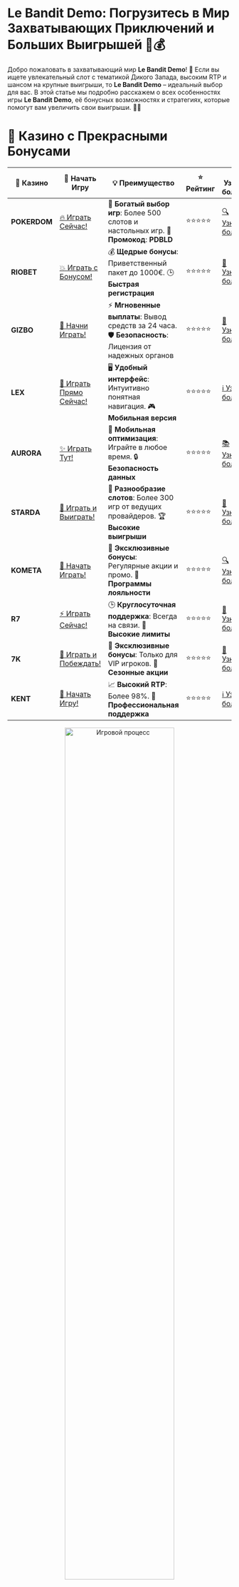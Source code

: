 # **Le Bandit Demo: Погрузитесь в Мир Захватывающих Приключений и Больших Выигрышей 🤠💰**

Добро пожаловать в захватывающий мир **Le Bandit Demo**! 🎰 Если вы ищете увлекательный слот с тематикой Дикого Запада, высоким RTP и шансом на крупные выигрыши, то **Le Bandit Demo** – идеальный выбор для вас. В этой статье мы подробно расскажем о всех особенностях игры **Le Bandit Demo**, её бонусных возможностях и стратегиях, которые помогут вам увеличить свои выигрыши. 🌟🐎

# 🌟 Казино с Прекрасными Бонусами

| 🎲 **Казино** | 🔗 **Начать Игру** | 💡 **Преимущество** | ⭐ **Рейтинг** | 🔗 **Узнать больше** | 🆕 **Новая информация** |
|--------------|---------------------|---------------------|----------------|----------------------|-------------------------|
| **POKERDOM**  | [🔥 Играть Сейчас!](https://brandplay.link/4k77v2yx) | 🎉 **Богатый выбор игр**: Более 500 слотов и настольных игр. 🎁 **Промокод**: **PDBLD** | ⭐⭐⭐⭐⭐ | [🔍 Узнать больше](https://brandplay.link/4k77v2yx) | 🏆 **Победители турниров** получают эксклюзивные подарки! |
| **RIOBET**    | [💥 Играть с Бонусом!](https://brandplay.link/7xBLTPyj) | 💰 **Щедрые бонусы**: Приветственный пакет до 1000€. 🕒 **Быстрая регистрация** | ⭐⭐⭐⭐⭐ | [📖 Узнать больше](https://brandplay.link/7xBLTPyj) | 💬 **Поддержка 24/7** для комфортной игры в любое время! |
| **GIZBO**     | [🚀 Начни Играть!](https://brandplay.link/bprXw4YV) | ⚡ **Мгновенные выплаты**: Вывод средств за 24 часа. 🛡️ **Безопасность**: Лицензия от надежных органов | ⭐⭐⭐⭐⭐ | [📝 Узнать больше](https://brandplay.link/bprXw4YV) | 🔒 **SSL-шифрование** для максимальной безопасности данных игроков. |
| **LEX**       | [💎 Играть Прямо Сейчас!](https://brandplay.link/zW4hdDFV) | 🖥️ **Удобный интерфейс**: Интуитивно понятная навигация. 🎮 **Мобильная версия** | ⭐⭐⭐⭐⭐ | [ℹ️ Узнать больше](https://brandplay.link/zW4hdDFV) | 📱 **Поддержка всех мобильных устройств** для удобства игры в любом месте. |
| **AURORA**    | [✨ Играть Тут!](https://10trafic-stat2.com/click/668546556bcc6313411604bd/6766/13032/subaccount) | 📱 **Мобильная оптимизация**: Играйте в любое время. 🔒 **Безопасность данных** | ⭐⭐⭐⭐⭐ | [📚 Узнать больше](https://10trafic-stat2.com/click/668546556bcc6313411604bd/6766/13032/subaccount) | 🌍 **Международная лицензия** на деятельность в разных странах. |
| **STARDА**    | [🎉 Играть и Выиграть!](https://brandplay.link/fB7xwRFL) | 🎰 **Разнообразие слотов**: Более 300 игр от ведущих провайдеров. 🏆 **Высокие выигрыши** | ⭐⭐⭐⭐⭐ | [🔎 Узнать больше](https://brandplay.link/fB7xwRFL) | 🎉 **Ежемесячные турниры** с крупными призами! |
| **KOMETA**    | [🎁 Начать Играть!](https://brandplay.link/8ZymQJV8) | 🎁 **Эксклюзивные бонусы**: Регулярные акции и промо. 🔄 **Программы лояльности** | ⭐⭐⭐⭐⭐ | [🔍 Узнать больше](https://brandplay.link/8ZymQJV8) | 🌟 **Персонализированные предложения** для долгосрочных игроков. |
| **R7**        | [⚡ Играть Сейчас!](https://brandplay.link/bMd3Yjsw) | 🕒 **Круглосуточная поддержка**: Всегда на связи. 💸 **Высокие лимиты** | ⭐⭐⭐⭐⭐ | [📖 Узнать больше](https://brandplay.link/bMd3Yjsw) | 🎯 **Рейтинг игроков** для лучших участников. |
| **7K**        | [🎯 Играть и Побеждать!](https://brandplay.link/BvQyFShp) | 🌟 **Эксклюзивные бонусы**: Только для VIP игроков. 🎉 **Сезонные акции** | ⭐⭐⭐⭐⭐ | [📝 Узнать больше](https://brandplay.link/BvQyFShp) | 🥇 **Особые привилегии** для постоянных игроков. |
| **KENT**      | [🔑 Начать Игру!](https://brandplay.link/Fv2WP3js) | 📈 **Высокий RTP**: Более 98%. 💼 **Профессиональная поддержка** | ⭐⭐⭐⭐⭐ | [ℹ️ Узнать больше](https://brandplay.link/Fv2WP3js) | 💬 **Поддержка на нескольких языках** для удобства игроков. |

<div align="center"> <img src="https://i.pinimg.com/originals/1d/b3/25/1db325483acbe642c6d4e6fdd73a4988.gif" alt="Игровой процесс" width="70%"> </div>
---

# 🚀 Быстрые Выигрыши и Поддержка

| 🎲 **Казино** | 🔗 **Начать Игру** | 💡 **Преимущество** | ⭐ **Рейтинг** | 🔗 **Узнать больше** | 🆕 **Новая информация** |
|--------------|---------------------|---------------------|----------------|----------------------|-------------------------|
| **GAMA**      | [🎯 Играть Прямо Сейчас!](https://brandplay.link/j6NMKsDz) | 🔍 **Интуитивный интерфейс**: Легкость использования. 🏅 **Престижные турниры** | ⭐⭐⭐⭐☆ | [🔎 Узнать больше](https://brandplay.link/j6NMKsDz) | 🏆 **Турниры с большими призами** каждый месяц. |
| **ONION**     | [💥 Играть и Выигрывать!](https://brandplay.link/zBGRVpQ9) | 🤑 **Низкие ставки**: Идеально для начинающих. 🔄 **Быстрые выводы** | ⭐⭐⭐⭐☆ | [🔍 Узнать больше](https://brandplay.link/zBGRVpQ9) | 🎮 **Казино для новичков** с простыми правилами. |
| **ЧЕМПИОН**   | [🏅 Играть в Турнире!](https://temon-gter.cfd/go/lRq?p80412p304504pcc44t17455) | 🏅 **Лояльная программа**: Награды за активность. 🎁 **Ежемесячные бонусы** | ⭐⭐⭐⭐☆ | [📖 Узнать больше](https://temon-gter.cfd/go/lRq?p80412p304504pcc44t17455) | 🥇 **Турниры и лояльность** — каждый шаг вознаграждается. |
| **VAVADA**    | [🚀 Играть Без Ожидания!](https://vavadapartner.pro/?promo=ea5c9275-6854-4505-94fc-95ab18221945-linkb2) | 🚀 **Быстрая регистрация**: Начните играть мгновенно. 🔐 **Безопасные транзакции** | ⭐⭐⭐⭐☆ | [📝 Узнать больше](https://vavadapartner.pro/?promo=ea5c9275-6854-4505-94fc-95ab18221945-linkb2) | 🏆 **Программа для новых игроков** с бонусами за регистрацию. |
| **FRIENDS**   | [🎉 Играть и Развлекаться!](https://gofriends.mba/linkb2) | 🤝 **Социальные игры**: Играйте с друзьями. 🌐 **Мультиплатформенность** | ⭐⭐⭐⭐☆ | [ℹ️ Узнать больше](https://gofriends.mba/linkb2) | 🎮 **Играйте с друзьями** и зарабатывайте бонусы за совместные действия. |
| **1WIN**      | [⚡ Играть и Выигрывать!](https://brandplay.link/smXVpBbG) | 🏆 **Спортивные ставки**: Широкий выбор видов спорта. 💵 **Высокие коэффициенты** | ⭐⭐⭐⭐☆ | [📚 Узнать больше](https://brandplay.link/smXVpBbG) | ⚽ **Бонусы на спортивные ставки** для активных игроков. |
| **DRIP**      | [💥 Играть Сразу!](https://drp-ircp01.com/c07e6a3db) | 🌐 **Инновационные игры**: Новейшие игровые технологии. 🛡️ **Высокая безопасность** | ⭐⭐⭐⭐☆ | [🔎 Узнать больше](https://drp-ircp01.com/c07e6a3db) | 🔧 **Инновационные функции** для удобства игры. |
| **JOYCASINO** | [🎰 Играть И Побеждать!](https://rpc30.call2me.pro/?/ru/registration?apkpop=0&partner=p24970p3291217pc98f) | 🎁 **Приятные бонусы**: Ежедневные акции и подарки. 🕹️ **Разнообразие игр** | ⭐⭐⭐⭐☆ | [🔍 Узнать больше](https://rpc30.call2me.pro/?/ru/registration?apkpop=0&partner=p24970p3291217pc98f) | 🎉 **Щедрые фриспины** для новых игроков. |
| **PLAYFORTUNA** | [🔥 Играть С Бонусом!](https://fortunapromo.net/alt/playfortuna/registration?0dc4a9362a71feb7e3f165fb8e766f70) | 🎉 **Регулярные акции**: Бонусы, фриспины и многое другое. 🏅 **Турниры** | ⭐⭐⭐⭐☆ | [📚 Узнать больше](https://fortunapromo.net/alt/playfortuna/registration?0dc4a9362a71feb7e3f165fb8e766f70) | 🎯 **Выгодные предложения** на популярные игры. |
| **SYKAA**     | [💸 Играть Сейчас!](https://s-two-way.com/?source=linkb2&pid=30697) | 💸 **Доступные ставки**: Идеально для новичков. 🎁 **Щедрые бонусы** | ⭐⭐⭐⭐☆ | [🔍 Узнать больше](https://s-two-way.com/?source=linkb2&pid=30697) | 💥 **Акции с большими бонусами** для новичков и опытных игроков. |

<div align="center"> <img src="https://schaeffers-cdn.s3.amazonaws.com/images/default-source/schaeffers-cdn-images/default-images/sectors/bigstock-casino-gambling-concept-with-f-369012793.jpg?sfvrsn=493ad806_4" alt="Игровой процесс" width="70%"> </div>
---

# 💸 Казино с Привлекательными Программами Лояльности

| 🎲 **Казино** | 🔗 **Начать Игру** | 💡 **Преимущество** | ⭐ **Рейтинг** | 🔗 **Узнать больше** | 🆕 **Новая информация** |
|--------------|---------------------|---------------------|----------------|----------------------|-------------------------|
| **KOMETA**    | [🎯 Начни Играть!](https://brandplay.link/8ZymQJV8) | 🎁 **Эксклюзивные бонусы**: Регулярные акции и промо. 🔄 **Программы лояльности** | ⭐⭐⭐⭐⭐ | [🔍 Узнать больше](https://brandplay.link/8ZymQJV8) | 🌟 **Персонализированные предложения** для долгосрочных игроков. |
| **1Xslots**   | [🏅 Играть Прямо Сейчас!](https://brandplay.link/hSB1khtr) | 🎉 **Множество акций**: Еженедельные бонусы и турниры. 🛡️ **Безопасность** | ⭐⭐⭐⭐⭐ | [📚 Узнать больше](https://brandplay.link/hSB1khtr) | 🏅 **Награды за активность**: участники программы лояльности получают специальные привилегии. |
| **R7**        | [🚀 Играть Сейчас!](https://brandplay.link/bMd3Yjsw) | 🕒 **Круглосуточная поддержка**: Всегда на связи. 💸 **Высокие лимиты** | ⭐⭐⭐⭐⭐ | [📖 Узнать больше](https://brandplay.link/bMd3Yjsw) | 💬 **VIP-поддержка** для постоянных игроков с приоритетом. |

<div align="center"> <img src="https://i.pinimg.com/originals/1d/b3/25/1db325483acbe642c6d4e6fdd73a4988.gif" alt="Игровой процесс" width="70%"> </div>
---

## Что Такое Le Bandit Demo? 🤠✨

**Le Bandit Demo** – это бесплатная версия популярного игрового автомата **Le Bandit** от компании NetEnt. Игра переносит вас в атмосферу Дикого Запада, где вас ждут ковбои, шерифы и захватывающие приключения. **Le Bandit Demo** позволяет игрокам ознакомиться с механикой игры и её особенностями без риска потери реальных денег. 🏜️🔫

### Основные Особенности Le Bandit Demo

- **Тематика Дикого Запада**: Погружение в атмосферу ковбоев, шерифов и бандитов с символами, такими как револьверы, шляпы и лошади.
- **Высокий RTP**: Коэффициент возврата игроку составляет 96.0%, что увеличивает шансы на выигрыш.
- **Бонусные Раунды**: Бесплатные спины, множители и специальные символы повышают ваши шансы на крупные выигрыши.
- **Высокая Волатильность**: Игра идеально подходит для тех, кто ищет большие, но редкие выигрыши.
- **Доступность на Разных Устройствах**: **Le Bandit Demo** доступен как на ПК, так и на мобильных устройствах, что позволяет играть в любое время и в любом месте.
- **Интуитивно Понятный Интерфейс**: Простые правила и удобное управление делают игру доступной для всех уровней игроков.

## Как Играть в Le Bandit Demo? 🕹️💸

Начать играть в **Le Bandit Demo** очень просто. Следуйте этим шагам, чтобы погрузиться в игру и начать выигрывать:

1. **Выберите Надежное Казино**: Найдите онлайн-казино, которое предлагает **Le Bandit Demo** и поддерживает удобные для вас методы оплаты.
2. **Создайте Аккаунт**: Зарегистрируйтесь, предоставив необходимую информацию.
3. **Запустите Демо-Режим**: Перейдите в раздел демо-игр и выберите **Le Bandit Demo**.
4. **Настройте Ставки**: Установите размер ставки и количество линий выплат по вашему желанию.
5. **Начните Играть**: Нажмите кнопку «Spin» и наслаждайтесь игрой без риска потерять реальные деньги. 🎉

## Бонусные Возможности в Le Bandit Demo 🎁🔥

**Le Bandit Demo** предлагает множество бонусных функций, которые делают игру ещё более увлекательной и прибыльной:

- **Бесплатные Спины**: Активируйте бонусный раунд с бесплатными спинами, чтобы увеличить свои шансы на выигрыш без дополнительных затрат.
- **Множители**: Каждый выигрышный спин умножается на случайный множитель, что может значительно увеличить ваш выигрыш.
- **Функция Tumble**: После каждого выигрыша символы исчезают, и на их место падают новые, увеличивая ваши шансы на дополнительные выигрыши в рамках одного спина.
- **Wild Символ**: Специальный символ шерифа действует как Wild, заменяя все другие символы для формирования выигрышных комбинаций.
- **Scatter Символ**: Три и более Scatter символов активируют бонусные функции и увеличивают шансы на крупные выигрыши.

## Стратегии для Максимизации Выигрышей в Le Bandit Demo 🎯💵

Чтобы повысить свои шансы на успех в **Le Bandit Demo**, воспользуйтесь следующими стратегиями:

- **Управление Банком**: Определите бюджет для игры и придерживайтесь его, чтобы избежать ненужных потерь.
- **Используйте Бонусы**: Активируйте все доступные бонусные функции, чтобы увеличить свои выигрыши.
- **Следите за Множителями**: Максимизируйте выигрыши, используя возможности множителей, которые могут значительно увеличить ваш общий выигрыш.
- **Играйте в Демо-Режиме**: Практикуйтесь в демо-версии, чтобы освоиться с механикой игры перед реальными ставками.
- **Изучите Таблицу Выплат**: Понимание символов и их значений поможет вам принимать более информированные решения во время игры.

## Преимущества Игры в Le Bandit Demo 🇷🇺💳

Игра в **Le Bandit Demo** имеет несколько преимуществ для российских игроков:

- **Удобство**: Игра доступна на русском языке и поддерживает рубли, что упрощает процесс регистрации и навигации.
- **Безопасность**: Демо-режим позволяет ознакомиться с игрой без риска потери реальных денег.
- **Мобильная Совместимость**: Играйте в **Le Bandit Demo** на любом устройстве – будь то смартфон, планшет или компьютер.
- **Круглосуточная Поддержка**: Многие казино предлагают поддержку на русском языке, что облегчает решение любых вопросов.
- **Быстрый Доступ**: Мгновенный доступ к демо-игре без необходимости скачивания дополнительного ПО.
- **Быстрые Выплаты**: Наслаждайтесь быстрыми выводами средств благодаря надёжным методам оплаты.

## Часто Задаваемые Вопросы (FAQ) ❓📋

### Можно ли выиграть реальные деньги, играя в Le Bandit Demo?

**Le Bandit Demo** предназначен для ознакомления с игрой и не позволяет выигрывать реальные деньги. Чтобы начать выигрывать, необходимо перейти на реальный счёт.

### Какие бонусы доступны в Le Bandit Demo?

Демо-версия включает бесплатные спины, множители и функцию Tumble, которые позволяют ознакомиться с бонусными возможностями игры без риска.

### Безопасно ли играть в демо-режиме?

Да, демо-режим абсолютно безопасен и не требует ввода личных данных или депозита. Это отличный способ ознакомиться с игрой п
